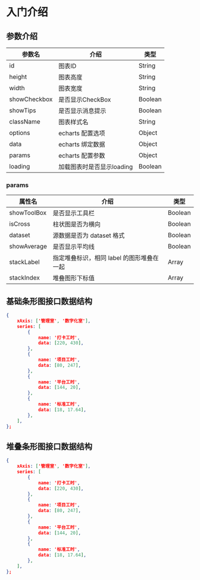 # 入门介绍

## 参数介绍

| 参数名       | 介绍                      | 类型    |
| ------------ | ------------------------- | ------- |
| id           | 图表ID                    | String  |
| height       | 图表高度                  | String  |
| width        | 图表宽度                  | String  |
| showCheckbox | 是否显示CheckBox          | Boolean |
| showTips     | 是否显示消息提示          | Boolean |
| className    | 图表样式名                | String  |
| options      | echarts 配置选项          | Object  |
| data         | echarts 绑定数据          | Object  |
| params       | echarts 配置参数          | Object  |
| loading      | 加载图表时是否显示loading | Boolean |

### params

| 属性名      | 介绍                                      | 类型    |
| ----------- | ----------------------------------------- | ------- |
| showToolBox | 是否显示工具栏                            | Boolean |
| isCross     | 柱状图是否为横向                          | Boolean |
| dataset     | 源数据是否为 dataset 格式                 | Boolean |
| showAverage | 是否显示平均线                            | Boolean |
| stackLabel  | 指定堆叠标识，相同 label 的图形堆叠在一起 | Array   |
| stackIndex  | 堆叠图形下标值                            | Array   |

## 基础条形图接口数据结构

```json
{
    xAxis: ['管理室', '数字化室'],
    series: [
        {
            name: '打卡工时',
            data: [220, 430],
        },
        {
            name: '项目工时',
            data: [80, 247],
        },
        {
            name: '平台工时',
            data: [144, 20],
        },
        {
            name: '标准工时',
            data: [18, 17.64],
        },
    ],
};
```

## 堆叠条形图接口数据结构

```json
{
    xAxis: ['管理室', '数字化室'],
    series: [
        {
            name: '打卡工时',
            data: [220, 430],
        },
        {
            name: '项目工时',
            data: [80, 247],
        },
        {
            name: '平台工时',
            data: [144, 20],
        },
        {
            name: '标准工时',
            data: [18, 17.64],
        },
    ],
};
```


